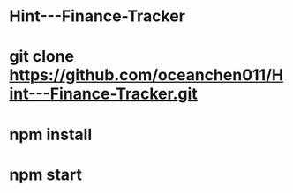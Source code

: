 # Hint---Finance-Tracker

# git clone https://github.com/oceanchen011/Hint---Finance-Tracker.git
# npm install 
# npm start
